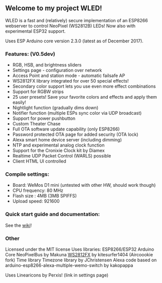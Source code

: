 ## Welcome to my project WLED!

WLED is a fast and (relatively) secure implementation of an ESP8266 webserver to control NeoPixel (WS2812B) LEDs!
Now also with experimental ESP32 support.

Uses ESP Arduino core version 2.3.0 (latest as of December 2017).

### Features: (V0.5dev)
- RGB, HSB, and brightness sliders
- Settings page - configuration over network
- Access Point and station mode - automatic failsafe AP
- WS2812FX library integrated for over 50 special effects!
- Secondary color support lets you use even more effect combinations
- Support for RGBW strips
- 25 user presets! Save your favorite colors and effects and apply them easily!
- Nightlight function (gradually dims down)
- Notifier function (multiple ESPs sync color via UDP broadcast)
- Support for power pushbutton
- Custom Theater Chase
- Full OTA software update capability (only ESP8266)
- Password protected OTA page for added security (OTA lock)
- Alexa smart home device server (including dimming)
- NTP and experimental analog clock function
- Support for the Cronixie Clock kit by Diamex
- Realtime UDP Packet Control (WARLS) possible
- Client HTML UI controlled

### Compile settings:
- Board: WeMos D1 mini (untested with other HW, should work though)
- CPU frequency: 80 MHz
- Flash size : 4MB (3MB SPIFFS)
- Upload speed: 921600

### Quick start guide and documentation:

See the [wiki](https://github.com/Aircoookie/WLED/wiki)!

### Other

Licensed under the MIT license 
Uses libraries: 
ESP8266/ESP32 Arduino Core
NeoPixelBus by Makuna
[WS2812FX](https://github.com/kitesurfer1404/WS2812FX) by kitesurfer1404 (Aircoookie fork)
Time library
Timezone library by JChristensen
Alexa code based on arduino-esp8266-alexa-multiple-wemo-switch by kakopappa

Uses Linearicons by Perxis! (link in settings page)






